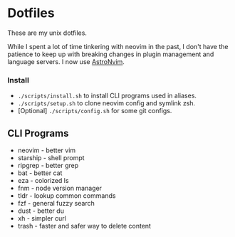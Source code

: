# Dotfiles

These are my unix dotfiles. 

While I spent a lot of time tinkering with neovim in the past, I don't have the patience to keep up with breaking changes in plugin management and language servers. I now use [AstroNvim](https://docs.astronvim.com/).

### Install

- `./scripts/install.sh` to install CLI programs used in aliases.
- `./scripts/setup.sh` to clone neovim config and symlink zsh.
- [Optional] `./scripts/config.sh` for some git configs.

## CLI Programs
- neovim - better vim
- starship - shell prompt
- ripgrep - better grep
- bat - better cat
- eza - colorized ls
- fnm - node version manager
- tldr - lookup common commands
- fzf - general fuzzy search
- dust - better du
- xh - simpler curl
- trash - faster and safer way to delete content